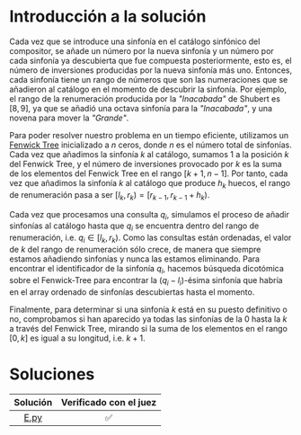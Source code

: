 # Introducción a la solución
Cada vez que se introduce una sinfonía en el catálogo sinfónico del compositor, se añade un número por la nueva sinfonía
y un número por cada sinfonía ya descubierta que fue compuesta posteriormente, esto es, el número de inversiones
producidas por la nueva sinfonía más uno. Entonces, cada sinfonía tiene un rango de números que son las numeraciones que
se añadieron al catálogo en el momento de descubrir la sinfonía. Por ejemplo, el rango de la renumeración producida por
la _"Inacabada"_ de Shubert es $[8, 9]$, ya que se añadió una octava sinfonía para la _"Inacabada"_, y una novena para
mover la _"Grande"_.

Para poder resolver nuestro problema en un tiempo eficiente, utilizamos un
[Fenwick Tree](http://en.wikipedia.org/wiki/Fenwick_tree) inicializado a $n$ ceros, donde $n$ es el número total de
sinfonías. Cada vez que añadimos la sinfonía $k$ al catálogo, sumamos 1 a la posición $k$ del Fenwick Tree, y el número
de inversiones provocado por $k$ es la suma de los elementos del Fenwick Tree en el rango $[k + 1, n - 1]$.
Por tanto, cada vez que añadimos la sinfonía $k$ al catálogo que produce $h_k$ huecos, el rango de renumeración pasa a ser
$[l_k, r_k) = [r_{k-1}, r_{k-1} + h_k)$.

Cada vez que procesamos una consulta $q_i$, simulamos el proceso de añadir sinfonías al catálogo hasta que $q_i$ se
encuentra dentro del rango de renumeración, i.e. $q_i \in [l_k, r_k)$. Como las consultas están ordenadas, el valor de $k$
del rango de renumeración sólo crece, de manera que siempre estamos añadiendo sinfonías y nunca las estamos eliminando.
Para encontrar el identificador de la sinfonía $q_i$, hacemos búsqueda dicotómica sobre el Fenwick-Tree para encontrar la
$(q_i - l_i)$-ésima sinfonía que habría en el array ordenado de sinfonías descubiertas hasta el momento.

Finalmente, para determinar si una sinfonía $k$ está en su puesto definitivo o no, comprobamos si han aparecido ya todas
las sinfonías de la $0$ hasta la $k$ a través del Fenwick Tree, mirando si la suma de los elementos en el rango $[0, k]$
es igual a su longitud, i.e. $k + 1$.

# Soluciones

|     Solución     | Verificado con el juez |
|:----------------:|:----------------------:|
| [E.py](src/E.py) |   :white_check_mark:   |
